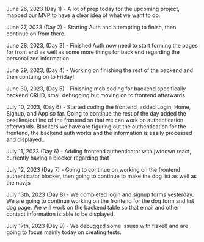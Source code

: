 June 26, 2023 (Day 1) -
A lot of prep today for the upcoming project, mapped our MVP to have a clear idea of what we want to do.

June 27, 2023 (Day 2) -
Starting Auth and attempting to finish, then continue on from there.

June 28, 2023, (Day 3) -
Finished Auth now need to start forming the pages for front end as well as some more things for back end regarding the personalized information.

June 29, 2023, (Day 4) -
Working on finishing the rest of the backend and then contuing on to Friday!

June 30, 2023, (Day 5) -
Finishing mob coding for backend specifically backend CRUD, small debugging but moving on to frontend afterwards

July 10, 2023, (Day 6) -
Started coding the frontend, added Login, Home, Signup, and App so far. Going to continue the rest of the day added the baseline/outline of the frontend so that we can work on authentication afterwards. Blockers we have are figuring out the authentication for the frontend, the backend auth works and the information is easily processed and displayed..

July 11, 2023 (Day 6) -
Adding frontend authenticator with jwtdown react, currently having a blocker regarding that

July 12, 2023 (Day 7) -
Going to continue on working on the frontend authenticator blocker, then going to continue to make the dog list as well as the nav.js

July 13th, 2023 (Day 8) -
We completed login and signup forms yesterday. We are going to continue working on the frontend for the dog form and list dog page. We will work on the backend table so that email and other contact information is able to be displayed.

July 17th, 2023 (Day 9) -
We debugged some issues with flake8 and are going to focus mainly today on creating tests.
